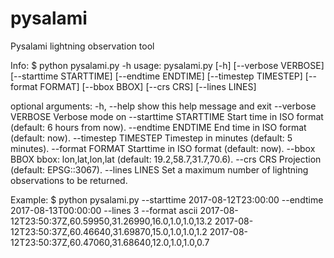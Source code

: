 # pysalami
Pysalami lightning observation tool


Info:
$ python pysalami.py -h</b>
usage: pysalami.py [-h] [--verbose VERBOSE] [--starttime STARTTIME]
                   [--endtime ENDTIME] [--timestep TIMESTEP] [--format FORMAT]
                   [--bbox BBOX] [--crs CRS] [--lines LINES]

optional arguments:
  -h, --help            show this help message and exit
  --verbose VERBOSE     Verbose mode on
  --starttime STARTTIME
                        Start time in ISO format (default: 6 hours from now).
  --endtime ENDTIME     End time in ISO format (default: now).
  --timestep TIMESTEP   Timestep in minutes (default: 5 minutes).
  --format FORMAT       Starttime in ISO format (default: now).
  --bbox BBOX           bbox: lon,lat,lon,lat (default: 19.2,58.7,31.7,70.6).
  --crs CRS             Projection (default: EPSG::3067).
  --lines LINES         Set a maximum number of lightning observations to be
                        returned.

Example:
$ python pysalami.py --starttime 2017-08-12T23:00:00 --endtime 2017-08-13T00:00:00 --lines 3 --format ascii
2017-08-12T23:50:37Z,60.59950,31.26990,16.0,1.0,1.0,13.2
2017-08-12T23:50:37Z,60.46640,31.69870,15.0,1.0,1.0,1.2
2017-08-12T23:50:37Z,60.47060,31.68640,12.0,1.0,1.0,0.7
